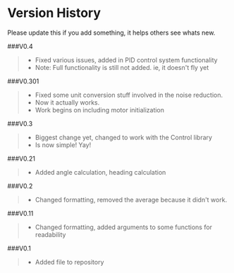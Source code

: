 Version History
=========
Please update this if you add something, it helps others see whats new.


###V0.4 <br />
> - Fixed various issues, added in PID control system functionality <br />
> - Note: Full functionality is still not added. ie, it doesn't fly yet <br />

###V0.301 <br />
>  - Fixed some unit conversion stuff involved in the noise reduction. <br />
>  - Now it actually works.   <br />
>  - Work begins on including motor initialization <br />

###V0.3 <br />
> - Biggest change yet, changed to work with the Control library
> - Is now simple! Yay!

###V0.21 <br />
> - Added angle calculation, heading calculation

###V0.2 <br />
> - Changed formatting, removed the average because it didn't work.

###V0.11 <br />
> - Changed formatting, added arguments to some functions for readability

###V0.1 <br />
> - Added file to repository
